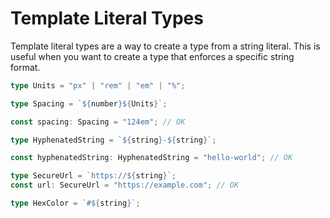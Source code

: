 # Template Literal Types

Template literal types are a way to create a type from a string literal. This is useful when you want to create a type that enforces a specific string format.

```ts
type Units = "px" | "rem" | "em" | "%";

type Spacing = `${number}${Units}`;

const spacing: Spacing = "124em"; // OK

type HyphenatedString = `${string}-${string}`;

const hyphenatedString: HyphenatedString = "hello-world"; // OK

type SecureUrl = `https://${string}`;
const url: SecureUrl = "https://example.com"; // OK

type HexColor = `#${string}`;
```

